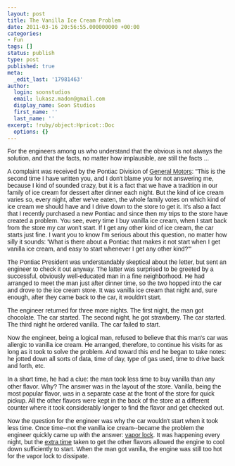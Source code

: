 ```yaml
---
layout: post
title: The Vanilla Ice Cream Problem
date: 2011-03-16 20:56:55.000000000 +00:00
categories:
- Fun
tags: []
status: publish
type: post
published: true
meta:
  _edit_last: '17981463'
author:
  login: soonstudios
  email: lukasz.madon@gmail.com
  display_name: Soon Studios
  first_name: ''
  last_name: ''
excerpt: !ruby/object:Hpricot::Doc
  options: {}
---
```

<p><span style="font-family:Arial;">For the engineers among us who understand that the obvious is not always the solution, and that the facts, no matter how implausible, are still the facts ...</span></p>
<p><span style="font-family:Arial;">A complaint was received by the Pontiac Division of <a class="zem_slink" title="General Motors" rel="homepage" href="http://www.gm.com">General Motors</a>: "This is the second time I have written you, and I don't blame you for not answering me, because I kind of sounded crazy, but it is a fact that we have a tradition in our family of ice cream for dessert after dinner each night. But the kind of ice cream varies so, every night, after we've eaten, the whole family votes on which kind of ice cream we should have and I drive down to the store to get it. It's also a fact that I recently purchased a new Pontiac and since then my trips to the store have created a problem. You see, every time I buy vanilla ice cream, when I start back from the store my car won't start. If I get any other kind of ice cream, the car starts just fine. I want you to know I'm serious about this question, no matter how silly it sounds: 'What is there about a Pontiac that makes it not start when I get vanilla ice cream, and easy to start whenever I get any other kind?'"</span></p>
<p><span style="font-family:Arial;">The Pontiac President was understandably skeptical about the letter, but sent an engineer to check it out anyway. The latter was surprised to be greeted by a successful, obviously well-educated man in a fine neighborhood. He had arranged to meet the man just after dinner time, so the two hopped into the car and drove to the ice cream store. It was vanilla ice cream that night and, sure enough, after they came back to the car, it wouldn't start.</span></p>
<p><span style="font-family:Arial;">The engineer returned for three more nights. The first night, the man got chocolate. The car started. The second night, he got strawberry. The car started. The third night he ordered vanilla. The car failed to start.</span></p>
<p><span style="font-family:Arial;">Now the engineer, being a logical man, refused to believe that this man's car was allergic to vanilla ice cream. He arranged, therefore, to continue his visits for as long as it took to solve the problem. And toward this end he began to take notes: he jotted down all sorts of data, time of day, type of gas used, time to drive back and forth, etc.</span></p>
<p><span style="font-family:Arial;">In a short time, he had a clue: the man took less time to buy vanilla than any other flavor. Why? The answer was in the layout of the store.</span> <span style="font-family:Arial;">Vanilla, being the most popular flavor, was in a separate case at the front of the store for quick pickup. All the other flavors were kept in the back of the store at a different counter where it took considerably longer to find the flavor and get checked out.</span></p>
<p><span style="font-family:Arial;">Now the question for the engineer was why the car wouldn't start when it took less time. Once time--not the vanilla ice cream--became the problem the engineer quickly came up with the answer: <a class="zem_slink" title="Vapor lock" rel="wikipedia" href="http://en.wikipedia.org/wiki/Vapor_lock">vapor lock</a>. It was happening every night, but the <a class="zem_slink" title="Overtime (sports)" rel="wikipedia" href="http://en.wikipedia.org/wiki/Overtime_%28sports%29">extra time</a> taken to get the other flavors allowed the engine to cool down sufficiently to start. When the man got vanilla, the engine was still too hot for the vapor lock to dissipate.</span></p>
